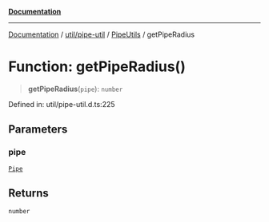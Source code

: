 [**Documentation**](../../../../../index.md)

***

[Documentation](../../../../../index.md) / [util/pipe-util](../../../index.md) / [PipeUtils](../index.md) / getPipeRadius

# Function: getPipeRadius()

> **getPipeRadius**(`pipe`): `number`

Defined in: util/pipe-util.d.ts:225

## Parameters

### pipe

[`Pipe`](../interfaces/Pipe.md)

## Returns

`number`
